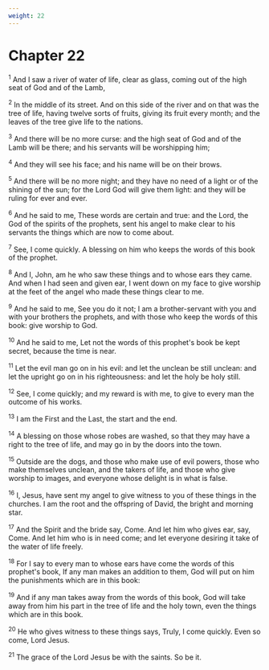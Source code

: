 ```yaml
---
weight: 22
---
```


# Chapter 22

<sup>1</sup> And I saw a river of water of life, clear as glass, coming out of the high seat of God and of the Lamb, 

<sup>2</sup> In the middle of its street. And on this side of the river and on that was the tree of life, having twelve sorts of fruits, giving its fruit every month; and the leaves of the tree give life to the nations. 

<sup>3</sup> And there will be no more curse: and the high seat of God and of the Lamb will be there; and his servants will be worshipping him; 

<sup>4</sup> And they will see his face; and his name will be on their brows. 

<sup>5</sup> And there will be no more night; and they have no need of a light or of the shining of the sun; for the Lord God will give them light: and they will be ruling for ever and ever. 

<sup>6</sup> And he said to me, These words are certain and true: and the Lord, the God of the spirits of the prophets, sent his angel to make clear to his servants the things which are now to come about. 

<sup>7</sup> See, I come quickly. A blessing on him who keeps the words of this book of the prophet. 

<sup>8</sup> And I, John, am he who saw these things and to whose ears they came. And when I had seen and given ear, I went down on my face to give worship at the feet of the angel who made these things clear to me. 

<sup>9</sup> And he said to me, See you do it not; I am a brother-servant with you and with your brothers the prophets, and with those who keep the words of this book: give worship to God. 

<sup>10</sup> And he said to me, Let not the words of this prophet's book be kept secret, because the time is near. 

<sup>11</sup> Let the evil man go on in his evil: and let the unclean be still unclean: and let the upright go on in his righteousness: and let the holy be holy still. 

<sup>12</sup> See, I come quickly; and my reward is with me, to give to every man the outcome of his works. 

<sup>13</sup> I am the First and the Last, the start and the end. 

<sup>14</sup> A blessing on those whose robes are washed, so that they may have a right to the tree of life, and may go in by the doors into the town. 

<sup>15</sup> Outside are the dogs, and those who make use of evil powers, those who make themselves unclean, and the takers of life, and those who give worship to images, and everyone whose delight is in what is false. 

<sup>16</sup> I, Jesus, have sent my angel to give witness to you of these things in the churches. I am the root and the offspring of David, the bright and morning star. 

<sup>17</sup> And the Spirit and the bride say, Come. And let him who gives ear, say, Come. And let him who is in need come; and let everyone desiring it take of the water of life freely. 

<sup>18</sup> For I say to every man to whose ears have come the words of this prophet's book, If any man makes an addition to them, God will put on him the punishments which are in this book: 

<sup>19</sup> And if any man takes away from the words of this book, God will take away from him his part in the tree of life and the holy town, even the things which are in this book. 

<sup>20</sup> He who gives witness to these things says, Truly, I come quickly. Even so come, Lord Jesus. 

<sup>21</sup> The grace of the Lord Jesus be with the saints. So be it. 

